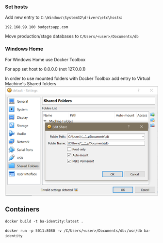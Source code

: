 ### Set hosts 

Add new entry to `C:\Windows\System32\drivers\etc\hosts`:

`192.168.99.100 budgetsapp.com`

Move production/stage databases to `C/Users/<user>/Documents/db`

### Windows Home

For Windows Home use Docker Toolbox

For app set host to 0.0.0.0 (not 127.0.0.1)

In order to use mounted folders with Docker Toolbox add entry to Virtual Machine's Shared folders
![VM shared folders](./img/vm-shared-folders.png)

## Containers

`docker build -t ba-identity:latest .`

`docker run -p 5011:8080 -v /C/Users/<user>/Documents/db:/usr/db ba-identity`